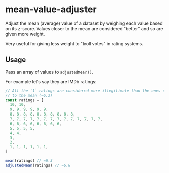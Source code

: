 # mean-value-adjuster

Adjust the mean (average) value of a dataset by weighing each value based on its z-score.
Values closer to the mean are considered "better" and so are given more weight.

Very useful for giving less weight to "troll votes" in rating systems.

## Usage

Pass an array of values to `adjustedMean()`.

For example let's say they are IMDb ratings:

```js
// All the `1` ratings are considered more illegitimate than the ones closer
// to the mean (≈6.3)
const ratings = [
  10, 10,
  9, 9, 9, 9, 9, 9,
  8, 8, 8, 8, 8, 8, 8, 8, 8, 8,
  7, 7, 7, 7, 7, 7, 7, 7, 7, 7, 7, 7, 7, 7,
  6, 6, 6, 6, 6, 6, 6, 6,
  5, 5, 5, 5,
  4, 4,
  3,
  2,
  1, 1, 1, 1, 1, 1,
]

mean(ratings) // ≈6.3
adjustedMean(ratings) // ≈6.8
```
